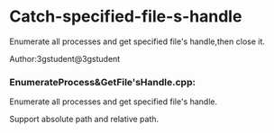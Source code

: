 # Catch-specified-file-s-handle
Enumerate all processes and get specified file's handle,then close it.

Author:3gstudent@3gstudent

### EnumerateProcess&GetFile'sHandle.cpp:

Enumerate all processes and get specified file's handle.

Support absolute path and relative path.
